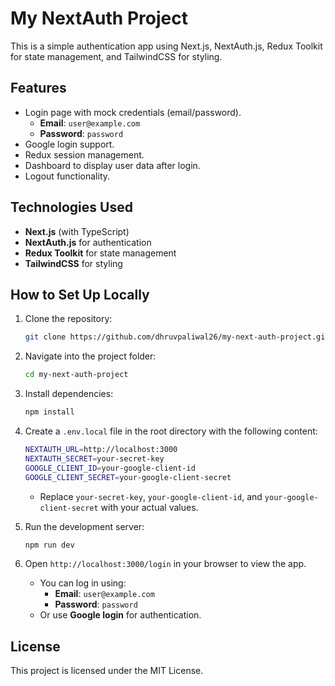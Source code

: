 # My NextAuth Project

This is a simple authentication app using Next.js, NextAuth.js, Redux Toolkit for state management, and TailwindCSS for styling.

## Features

- Login page with mock credentials (email/password).
  - **Email**: `user@example.com`
  - **Password**: `password`
- Google login support.
- Redux session management.
- Dashboard to display user data after login.
- Logout functionality.

## Technologies Used

- **Next.js** (with TypeScript)
- **NextAuth.js** for authentication
- **Redux Toolkit** for state management
- **TailwindCSS** for styling

## How to Set Up Locally

1.  Clone the repository:

    ```bash
    git clone https://github.com/dhruvpaliwal26/my-next-auth-project.git
    ```

2.  Navigate into the project folder:

    ```bash
    cd my-next-auth-project
    ```

3.  Install dependencies:

    ```bash
    npm install
    ```

4.  Create a `.env.local` file in the root directory with the following content:

    ```bash
    NEXTAUTH_URL=http://localhost:3000
    NEXTAUTH_SECRET=your-secret-key
    GOOGLE_CLIENT_ID=your-google-client-id
    GOOGLE_CLIENT_SECRET=your-google-client-secret
    ```

    - Replace `your-secret-key`, `your-google-client-id`, and `your-google-client-secret` with your actual values.

5.  Run the development server:

    ```bash
    npm run dev
    ```

6.  Open `http://localhost:3000/login` in your browser to view the app.

    - You can log in using:
      - **Email**: `user@example.com`
      - **Password**: `password`
    - Or use **Google login** for authentication.

## License

This project is licensed under the MIT License.
